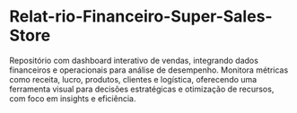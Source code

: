 # Relat-rio-Financeiro-Super-Sales-Store
Repositório com dashboard interativo de vendas, integrando dados financeiros e operacionais para análise de desempenho. Monitora métricas como receita, lucro, produtos, clientes e logística, oferecendo uma ferramenta visual para decisões estratégicas e otimização de recursos, com foco em insights e eficiência.
